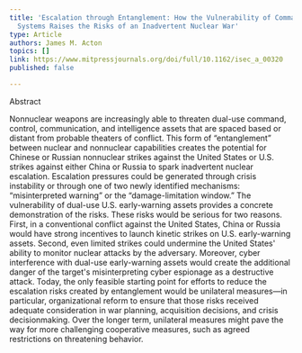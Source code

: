 ```yaml
---
title: 'Escalation through Entanglement: How the Vulnerability of Command-and-Control
  Systems Raises the Risks of an Inadvertent Nuclear War'
type: Article
authors: James M. Acton
topics: []
link: https://www.mitpressjournals.org/doi/full/10.1162/isec_a_00320
published: false

---
```

Abstract

Nonnuclear weapons are increasingly able to threaten dual-use command, control, communication, and intelligence assets that are spaced based or distant from probable theaters of conflict. This form of “entanglement” between nuclear and nonnuclear capabilities creates the potential for Chinese or Russian nonnuclear strikes against the United States or U.S. strikes against either China or Russia to spark inadvertent nuclear escalation. Escalation pressures could be generated through crisis instability or through one of two newly identified mechanisms: “misinterpreted warning” or the “damage-limitation window.” The vulnerability of dual-use U.S. early-warning assets provides a concrete demonstration of the risks. These risks would be serious for two reasons. First, in a conventional conflict against the United States, China or Russia would have strong incentives to launch kinetic strikes on U.S. early-warning assets. Second, even limited strikes could undermine the United States' ability to monitor nuclear attacks by the adversary. Moreover, cyber interference with dual-use early-warning assets would create the additional danger of the target's misinterpreting cyber espionage as a destructive attack. Today, the only feasible starting point for efforts to reduce the escalation risks created by entanglement would be unilateral measures—in particular, organizational reform to ensure that those risks received adequate consideration in war planning, acquisition decisions, and crisis decisionmaking. Over the longer term, unilateral measures might pave the way for more challenging cooperative measures, such as agreed restrictions on threatening behavior.